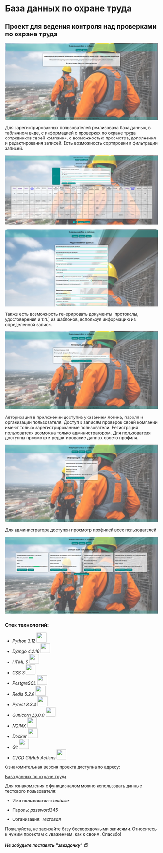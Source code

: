 # База данных по охране труда

## Проект для ведения контроля над проверками по охране труда
![Страница приветствия](screens/Главная.png)

Для зарегистрированных пользователей реализована база данных, в табличном виде, с информацией о проверках по охране труда сотрудников своей компании, с возможностью просмотра, дополнения и редактирования записей.
Есть возможность сортировки и фильтрации записей.

![Главная страница](screens/Главная2.png)

![Страница редактирования пользователя](screens/Редакирование.png)

Также есть возможность генерировать документы (протоколы, удостоверения и т.п.) из шаблонов, используя информацию из определенной записи.

![Страница генерации документа](screens/Генерация.png)

Авторизация в приложении доступна указанием логина, пароля и организации пользователя. Доступ к записям проверок своей компании имеют только зарегистрированные пользователи. Регистрация пользователя возможна только администратором. Для пользователя доступны просмотр и редактирование данных своего профиля.

![Страница профиля](screens/Профиль.png)

Для администратора доступен просмотр профилей всех пользователей

![Страница профилей для администратора](screens/Профили.png)

### Стек технологий:
* *Python 3.12* <img height="32" width="32" src="https://cdn.jsdelivr.net/npm/simple-icons@v11/icons/python.svg" />
* *Django 4.2.16* <img height="32" width="32" src="https://cdn.jsdelivr.net/npm/simple-icons@v11/icons/django.svg" />
* *HTML 5* <img height="32" width="32" src="https://cdn.jsdelivr.net/npm/simple-icons@v11/icons/html5.svg" />
* *CSS 3* <img height="32" width="32" src="https://cdn.jsdelivr.net/npm/simple-icons@v11/icons/css3.svg" />
* *PostgreSQL* <img height="32" width="32" src="https://cdn.jsdelivr.net/npm/simple-icons@v11/icons/postgresql.svg" />
* *Redis 5.2.0* <img height="32" width="32" src="https://cdn.jsdelivr.net/npm/simple-icons@v11/icons/redis.svg" />
* *Pytest 8.3.4* <img height="32" width="32" src="https://cdn.jsdelivr.net/npm/simple-icons@v11/icons/pytest.svg" />
* *Gunicorn 23.0.0* <img height="32" width="32" src="https://cdn.jsdelivr.net/npm/simple-icons@v11/icons/gunicorn.svg" />
* *NGINX* <img height="32" width="32" src="https://cdn.jsdelivr.net/npm/simple-icons@v11/icons/nginx.svg" />
* *Docker* <img height="32" width="32" src="https://cdn.jsdelivr.net/npm/simple-icons@v11/icons/docker.svg" />
* *Git* <img height="32" width="32" src="https://cdn.jsdelivr.net/npm/simple-icons@v11/icons/git.svg" />
* *CI/CD GitHub Actions* <img height="32" width="32" src="https://cdn.jsdelivr.net/npm/simple-icons@v11/icons/githubactions.svg" />

Ознакомительная версия проекта доступна по адресу:

[База данных по охране труда](https://industrial-safety.sytes.net/)

Для ознакомления с функционалом можно использовать данные тестового пользователя: 

* Имя пользователя: *testuser*

* Пароль: *password345*

* Организация: *Тестовая* 

Пожалуйста, не засирайте базу беспорядочными записями. Относитесь к чужим проектам с уважением, как к своим. Спасибо!  

##### Не забудьте поставить "звездочку" :wink:

